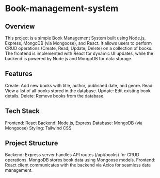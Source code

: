 # Book-management-system

## Overview
This project is a simple Book Management System built using Node.js, Express, MongoDB (via Mongoose), and React. It allows users to perform CRUD operations (Create, Read, Update, Delete) on a collection of books. The frontend is implemented with React for dynamic UI updates, while the backend is powered by Node.js and MongoDB for data storage.

## Features
Create: Add new books with title, author, published date, and genre.
Read: View a list of all books stored in the database.
Update: Edit existing book details.
Delete: Remove books from the database.

## Tech Stack
Frontend: React
Backend: Node.js, Express
Database: MongoDB (via Mongoose)
Styling: Tailwind CSS


## Project Structure
Backend: Express server handles API routes (/api/books) for CRUD operations. MongoDB stores book data using Mongoose models.
Frontend: React client communicates with the backend via Axios for seamless data management.
